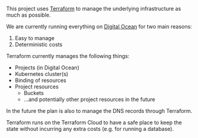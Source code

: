 This project uses [Terraform](https://www.terraform.io/) to manage the underlying infrastructure as much as possible.

We are currently running everything on [Digital Ocean](https://www.digitalocean.com/) for two main reasons:
1. Easy to manage
2. Deterministic costs

Terraform currently manages the following things:
* Projects (in Digital Ocean)
* Kubernetes cluster(s)
* Binding of resources
* Project resources
  * Buckets
  * ...and potentially other project resources in the future

In the future the plan is also to manage the DNS records through Terraform.

Terraform runs on the Terraform Cloud to have a safe place to keep the state without incurring any extra costs (e.g. for running a database).
